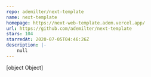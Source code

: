 ```yaml
---
repo: ademilter/next-template
name: next-template
homepage: https://next-web-template.adem.vercel.app/
url: https://github.com/ademilter/next-template
stars: 104
starredAt: 2020-07-05T04:46:26Z
description: |-
    null
---
```


[object Object]
